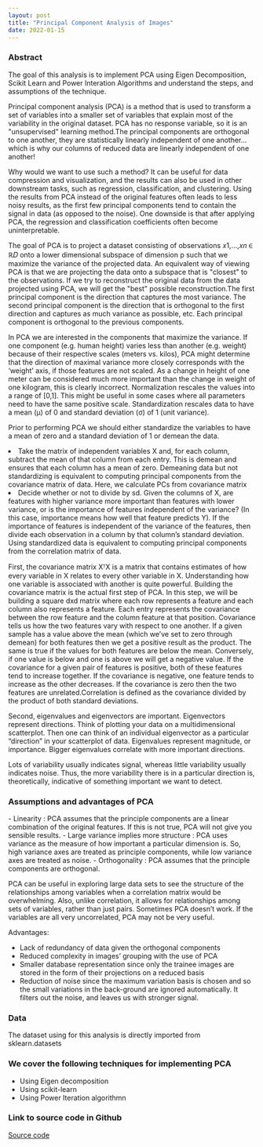 ```yaml
---
layout: post
title: "Principal Component Analysis of Images"
date: 2022-01-15
---
```


<h3>Abstract</h3> 
<p>The goal of this analysis is to implement PCA using Eigen Decomposition, Scikit Learn and Power Interation Algorithms and understand the steps, and assumptions of the technique.</p>

<p>Principal component analysis (PCA) is a method that is used to transform a set of variables into a smaller set of variables that explain most of the variability in the original dataset. PCA has no response variable, so it is an "unsupervised" learning method.The principal components are orthogonal to one another, they are statistically linearly independent of one another… which is why our columns of reduced data are linearly independent of one another!</p>

<p>Why would we want to use such a method? It can be useful for data compression and visualization, and the results can also be used in other downstream tasks, such as regression, classification, and clustering. Using the results from PCA instead of the original features often leads to less noisy results, as the first few principal components tend to contain the signal in data (as opposed to the noise). One downside is that after applying PCA, the regression and classification coefficients often become uninterpretable.</p>

<p>The goal of PCA is to project a dataset consisting of observations  𝑥1,…,𝑥𝑛 ∈ ℝ𝐷  onto a lower dimensional subspace of dimension p such that we maximize the variance of the projected data. An equivalent way of viewing PCA is that we are projecting the data onto a subspace that is "closest" to the observations. If we try to reconstruct the original data from the data projected using PCA, we will get the "best" possible reconstruction.The first principal component is the direction that captures the most variance. The second principal component is the direction that is orthogonal to the first direction and captures as much variance as possible, etc. Each principal component is orthogonal to the previous components.</p>

<p>In PCA we are interested in the components that maximize the variance. If one component (e.g. human height) varies less than another (e.g. weight) because of their respective scales (meters vs. kilos), PCA might determine that the direction of maximal variance more closely corresponds with the ‘weight’ axis, if those features are not scaled. As a change in height of one meter can be considered much more important than the change in weight of one kilogram, this is clearly incorrect. Normalization rescales the values into a range of [0,1]. This might be useful in some cases where all parameters need to have the same positive scale. Standardization rescales data to have a mean (μ) of 0 and standard deviation (σ) of 1 (unit variance). </p>
    
<p>Prior to performing PCA we should either standardize the variables to have a mean of zero and a standard deviation of 1 or demean the data. 

<li>Take the matrix of independent variables X and, for each column, subtract the mean of that column from each entry. This is demean and ensures that each column has a mean of zero. Demeaning data but not standardizing is equivalent to computing principal components from the covariance matrix of data. Here, we calculate PCs from covariance matrix</li>
<li>Decide whether or not to divide by sd. Given the columns of X, are features with higher variance more important than features with lower variance, or is the importance of features independent of the variance? (In this case, importance means how well that feature predicts Y). If the importance of features is independent of the variance of the features, then divide each observation in a column by that column’s standard deviation. Using standardized data is equivalent to computing principal components from the correlation matrix of data.

</p>

<p>First, the covariance matrix XᵀX is a matrix that contains estimates of how every variable in X relates to every other variable in X. Understanding how one variable is associated with another is quite powerful. Building the covariance matrix is the actual first step of PCA. In this step, we will be building a square dxd matrix where each row represents a feature and each column also represents a feature. Each entry represents the covariance between the row feature and the column feature at that position. Covariance tells us how the two features vary with respect to one another. If a given sample has a value above the mean (which we’ve set to zero through demean) for both features then we get a positive result as the product. The same is true if the values for both features are below the mean. Conversely, if one value is below and one is above we will get a negative value. If the covariance for a given pair of features is positive, both of these features tend to increase together. If the covariance is negative, one feature tends to increase as the other decreases. If the covariance is zero then the two features are unrelated.Correlation is defined as the covariance divided by the product of both standard deviations.</p>

<p>Second, eigenvalues and eigenvectors are important. Eigenvectors represent directions. Think of plotting your data on a multidimensional scatterplot. Then one can think of an individual eigenvector as a particular “direction” in your scatterplot of data. Eigenvalues represent magnitude, or importance. Bigger eigenvalues correlate with more important directions.</p>

<p>Lots of variability usually indicates signal, whereas little variability usually indicates noise. Thus, the more variability there is in a particular direction is, theoretically, indicative of something important we want to detect.</p>

<h3>Assumptions and advantages of PCA</h3>
<p>
- Linearity : PCA assumes that the principle components are a linear combination of the original features. If this is not true, PCA will not give you sensible results.
- Large variance implies more structure : PCA uses variance as the measure of how important a particular dimension is. So, high variance axes are treated as principle components, while low variance axes are treated as noise.
- Orthogonality : PCA assumes that the principle components are orthogonal.

PCA can be useful in exploring large data sets to see the structure of the relationships among variables when a correlation matrix would be overwhelming. Also, unlike correlation, it allows for relationships among sets of variables, rather than just pairs. Sometimes PCA doesn’t work. If the variables are all very uncorrelated, PCA may not be very useful.

Advantages:
    
- Lack of redundancy of data given the orthogonal components 
- Reduced complexity in images’ grouping with the use of PCA
- Smaller database representation since only the trainee images are stored in the form of their projections on a reduced basis
- Reduction of noise since the maximum variation basis is chosen and so the small variations in the back-ground are ignored automatically. It filters out the noise, and leaves us with stronger signal.</p>

<h3> Data</h3>
<p>The dataset using for this analysis is directly imported from sklearn.datasets</p>

<h3>We cover the following techniques for implementing PCA</h3>
<ul>
    <li>Using Eigen decomposition </li>
    <li>Using scikit-learn</li>
    <li>Using Power Iteration algorithmn</li>
</ul>

<h3>Link to source code in Github</h3> 
<a href= "https://github.com/lakshmi2688/PCA_Images">Source code</a>
